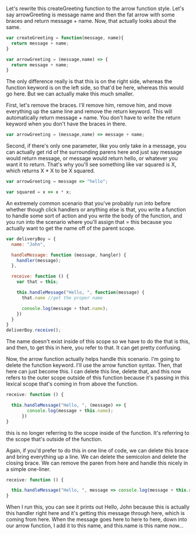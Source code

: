 Let's rewrite this createGreeting function to the arrow function style. Let's say arrowGreeting is message name and then the fat arrow with some braces and  return message + name. Now, that actually looks about the same.

```javascript
var createGreeting = function(message, name){
  return message + name;
}

var arrowGreeting = (message,name) => {
  return message + name;
}
```

The only difference really is that this is on the right side, whereas the function keyword is on the left side, so that'd be here, whereas this would go here. But we can actually make this much smaller.

First, let's remove the braces. I'll remove him, remove him, and move everything up the same line and remove the return keyword. This will automatically return message + name. You don't have to write the return keyword when you don't have the braces in there.
```javascript
var arrowGreeting = (message,name) => message + name;
```
Second, if there's only one parameter, like you only take in a message, you can actually get rid of the surrounding parens here and just say message would return message, or message would return hello, or whatever you want it to return. That's why you'll see something like var squared is X, which returns X * X to be X squared.

```javascript
var arrowGreeting = message => "hello";
```
```javascript
var squared = x => x * x;
```

An extremely common scenario that you've probably run into before whether though click handlers or anything else is that, you write a function to handle some sort of action and you write the body of the function, and you run into the scenario where you'll assign that = this because you actually want to get the name off of the parent scope.

```javascript
var deliveryBoy = {
  name: "John",

  handleMessage: function (message, hangler) {
    handler(message);
  },

  receive: function () {
    var that = this;

    this.handleMessage("Hello, ", function(message) {
      that.name //get the proper name

      console.log(message + that.name);
    })
  }
}
deliverBoy.receive();
```
The name doesn't exist inside of this scope so we have to do the that is this, and then, to get this in here, you refer to that. It can get pretty confusing.

Now, the arrow function actually helps handle this scenario. I'm going to delete the function keyword. I'll use the arrow function syntax. Then, that here can just become this. I can delete this line, delete that, and this now refers to the outer scope outside of this function because it's passing in this lexical scope that's coming in from above the function.

```javascript
receive: function () {

  this.handleMessage("Hello, ", (message) => {
        console.log(message + this.name);
      })
}
```
this is no longer referring to the scope inside of the function. It's referring to the scope that's outside of the function.

Again, if you'd prefer to do this in one line of code, we can delete this brace and bring everything up a line. We can delete the semicolon and delete the closing brace. We can remove the paren from here and handle this nicely in a simple one-liner.
```javascript
receive: function () {

  this.handleMessage("Hello, ", message => console.log(message + this.name))
}

```
When I run this, you can see it prints out Hello, John because this is actually this handler right here and it's getting this message through here, which is coming from here. When the message goes here to here to here, down into our arrow function, I add it to this name, and this.name is this name now...